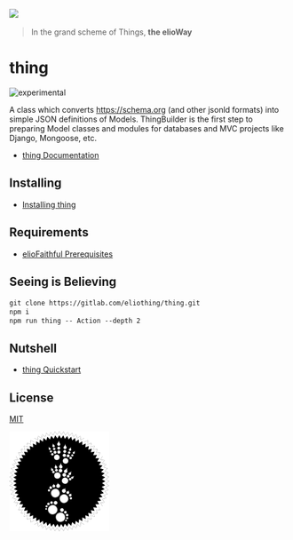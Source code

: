![](https://elioway.gitlab.io/eliothing/dna-django/elio-thing-logo.png)

> In the grand scheme of Things, **the elioWay**

# thing

![experimental](/artwork/icon/experimental/favicon.png "experimental")

A class which converts <https://schema.org> (and other jsonld formats) into simple JSON definitions of Models. ThingBuilder is the first step to preparing Model classes and modules for databases and MVC projects like Django, Mongoose, etc.

- [thing Documentation](https://elioway.gitlab.io/eliothing/thing/)

## Installing

- [Installing thing](https://elioway.gitlab.io/eliothing/thing/installing.html)

## Requirements

- [elioFaithful Prerequisites](https://elioway.gitlab.io/eliothing/installing.html)

## Seeing is Believing

```
git clone https://gitlab.com/eliothing/thing.git
npm i
npm run thing -- Action --depth 2
```

## Nutshell

- [thing Quickstart](https://elioway.gitlab.io/eliothing/thing/quickstart.html)

## License

[MIT](license)

![](apple-touch-icon.png)
